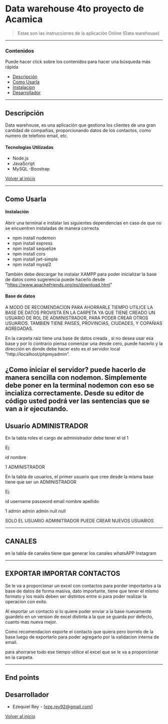 # Data warehouse 4to proyecto de Acamica




> Estas son las instrucciones de la aplicación Online (Data warehouse)

---

### Contenidos
Puede hacer click sobre los contenidos para hacer una búsqueda más rápida

- [Descripción ](#Descripción)
- [Como Usarla](#Como-Usarla)
- [Instalacion](#Instalacion)
- [Desarrollador](#Desarrollador)

---

## Descripción 

Data warehouse,  es una aplicación que gestiona los clientes de una gran cantidad de compañias, proporcionando datos de los contactos, como numero de telefono email, etc.

#### Tecnologias Utilizadas 

- Node.js
- JavaScript
- MySQL
-Boostrap

[Volver al inicio](#Contenidos)

---

## Como Usarla

#### Instalación

Abrir una terminal e instalar las siguientes dependencias en caso de que no se encuentren instaladas de manera correcta

- npm install nodemon
- npm install express
- npm install sequelize
- npm install cors
- npm install jwt-simple
- npm install mysql2

También  debe descargar he instalar XAMPP para poder inicializar la base de datos como sugerencia puede hacerlo desde "https://www.apachefriends.org/es/download.html"

#### Base de datos


A MODO DE RECOMENDACION PARA AHORRARLE TIEMPO UTILICE LA BASE DE DATOS PROVISTA EN LA CARPETA YA QUE TIENE CREADO UN USUARIO DE ROL DE ADMINISTRADOR, PARA PODER CREAR OTROS USUARIOS. 
TAMBIEN TIENE  PAISES, PROVINCIAS, CIUDADES, Y COPAÑIAS AGREGADAS.



En la carpeta raíz  tiene una base de datos creada , si no desea usar esa base y por lo contrario piensa comenzar una desde cero, puede hacerlo
y la dirección en donde debe hacer esto es el servidor local "http://localhost/phpmyadmin".

¿Como iniciar el servidor? puede hacerlo de manera sencilla con nodemon. Simplemente debe poner en la terminal nodemon con eso se incializa correctamente. Desde  su editor de código  usted podrá  ver las sentencias que se van a ir ejecutando.
----------
## Usuario ADMINISTRADOR

En la tabla roles el cargo de administrador debe tener el id 1

Ej:

id   	nombre

1	ADMINISTRADOR


En la tabla de usuarios, el primer usuario que cree desde la misma base tiene que ser un ADMINISTRADOR

Ej:

id username password email nombre apellido 

1   admin    admin    admin  null   null


SOLO EL USUARIO ADMINITRADOR PUEDE CREAR NUEVOS USUARIOS


---------

## CANALES

en la tabla de canales 
tiene que generar los canales whatsAPP Instagram

----------

## EXPORTAR IMPORTAR CONTACTOS

Se le va a proporcionar  un excel con contactos para porder importarlos a la base de datos de forma masiva,
dato importante, tiene que tener el mismo formato y los mails deben ser distintos entre si para poder realizar la operacion con exito.

Al exportar un contacto si lo quiere poder enviar a la base nuevamente guardelo en un version de excel distinta a la que se guarda por defecto, cuanto mas nueva mejor.

Como recomendacion exporte el contacto que quiera pero borrelo de la base luego de exportarlo para poder agregarlo por la validacion interna de email.

para ahorrarse todo ese tiempo utilice el excel que se le va a proporcionar en la carpeta.

----------
## End points












## Desarrollador 

- Ezequiel Rey - [eze.rey92@gmail.com]


[Volver al inicio](#Contenidos)
